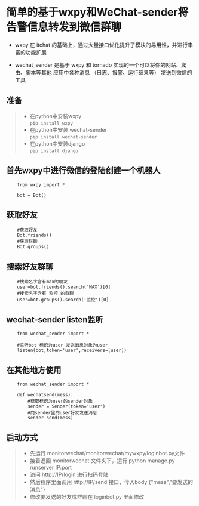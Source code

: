 # 简单的基于wxpy和WeChat-sender将告警信息转发到微信群聊

* wxpy 在 itchat 的基础上，通过大量接口优化提升了模块的易用性，并进行丰富的功能扩展

* wechat_sender 是基于 wxpy 和 tornado 实现的一个可以将你的网站、爬虫、脚本等其他
  应用中各种消息 （日志、报警、运行结果等） 发送到微信的工具
## 准备
>* 在python中安装wxpy
   <br>`pip install wxpy`
>* 在python中安装 wechat-sender
   <br>`pip install wechat-sender`
>* 在python中安装django
   <br>`pip install django` 
## 首先wxpy中进行微信的登陆创建一个机器人
```
    from wxpy import *

    bot = Bot()
```
## 获取好友
```
    #获取好友
    Bot.friends()
    #获取群聊
    Bot.groups()
```
## 搜索好友群聊
```
    #搜索名字含有max的朋友
    user=bot.friends().search('MAX')[0]
    #搜索名字含有 监控 的群聊
    user=bot.groups().search('监控')[0]
```
## wechat-sender listen监听
```
    from wechat_sender import * 
    
    #监听bot 标识为user 发送消息对象为user
    listen(bot,token='user',receivers=[user])
```
## 在其他地方使用
```
    from wechat_sender import *

    def wechatsend(mess):
        #获取标识为user的sender对象
        sender = Sender(token='user')
        #向sender里的user好友发送消息
        sender.send(mess)
```
## 启动方式
>* 先运行 monitorwechat/monitorwechat/mywxpy/loginbot.py文件
>* 接着返回 monitorwechat 文件夹下，运行 python manage.py runserver IP:port 
>* 访问 http://IP/login 进行扫码登陆
>* 然后程序里面调用 http://IP/send 接口，传入body {"mess","要发送的消息"}
>* 修改要发送的好友或群聊在 loginbot.py 里面修改